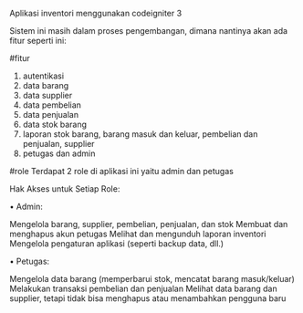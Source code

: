 Aplikasi inventori menggunakan codeigniter 3

Sistem ini masih dalam proses pengembangan, dimana nantinya akan ada fitur seperti ini:

#fitur
1. autentikasi
2. data barang
3. data supplier
4. data pembelian
5. data penjualan
6. data stok barang
7. laporan stok barang, barang masuk dan keluar, pembelian dan penjualan, supplier
8. petugas dan admin

#role
Terdapat 2 role di aplikasi ini yaitu admin dan petugas

Hak Akses untuk Setiap Role:

•	Admin:

Mengelola barang, supplier, pembelian, penjualan, dan stok
Membuat dan menghapus akun petugas
Melihat dan mengunduh laporan inventori
Mengelola pengaturan aplikasi (seperti backup data, dll.)

•	Petugas:

Mengelola data barang (memperbarui stok, mencatat barang masuk/keluar)
Melakukan transaksi pembelian dan penjualan
Melihat data barang dan supplier, tetapi tidak bisa menghapus atau menambahkan pengguna baru
